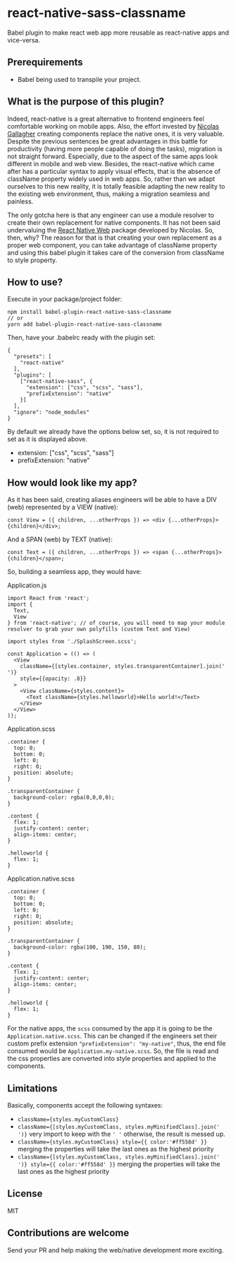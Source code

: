# react-native-sass-classname
Babel plugin to make react web app more reusable as react-native apps and vice-versa.

## Prerequirements
- Babel being used to transpile your project.

## What is the purpose of this plugin?
Indeed, react-native is a great alternative to frontend engineers feel comfortable working on mobile apps. Also, the effort invested by [Nicolas Gallagher][necolas-url] creating components replace the native ones, it is very valuable. Despite the previous sentences be great advantages in this battle for productivity (having more people capable of doing the tasks), migration is not straight forward. Especially, due to the aspect of the same apps look different in mobile and web view. Besides, the react-native which came after has a particular syntax to apply visual effects, that is the absence of className property widely used in web apps. So, rather than we adapt ourselves to this new reality, it is totally feasible adapting the new reality to the existing web environment, thus, making a migration seamless and painless.

The only gotcha here is that any engineer can use a module resolver to create their own replacement for native components. It has not been said undervaluing the [React Native Web][react-native-web-url] package developed by Nicolas. So, then, why? The reason for that is that creating your own replacement as a proper web component, you can take advantage of className property and using this babel plugin it takes care of the conversion from className to style property.

## How to use?
Execute in your package/project folder:
```
npm install babel-plugin-react-native-sass-classname
// or
yarn add babel-plugin-react-native-sass-classname
```
Then, have your .babelrc ready with the plugin set:
```
{
  "presets": [
    "react-native"
  ],
  "plugins": [
    ["react-native-sass", {
      "extension": ["css", "scss", "sass"],
      "prefixExtension": "native"
    }]
  ],
  "ignore": "node_modules"
}
```
By default we already have the options below set, so, it is not required to set as it is displayed above.
- extension: ["css", "scss", "sass"]
- prefixExtension: "native"

## How would look like my app?
As it has been said, creating aliases engineers will be able to have a DIV (web) represented by a VIEW (native):
```
const View = ({ children, ...otherProps }) => <div {...otherProps}>{children}</div>;
```
And a SPAN (web) by TEXT (native):
```
const Text = ({ children, ...otherProps }) => <span {...otherProps}>{children}</span>;
```
So, building a seamless app, they would have:

Application.js
```
import React from 'react';
import {
  Text,
  View
} from 'react-native'; // of course, you will need to map your module resolver to grab your own polyfills (custom Text and View)

import styles from './SplashScreen.scss';

const Application = (() => (
  <View
    className={[styles.container, styles.transparentContainer].join(' ')}
    style={{opacity: .8}}
  >
    <View className={styles.content}>
      <Text className={styles.helloworld}>Hello world!</Text>
    </View>
  </View>
));
```

Application.scss
```
.container {
  top: 0;
  bottom: 0;
  left: 0;
  right: 0;
  position: absolute;
}

.transparentContainer {
  background-color: rgba(0,0,0,0);
}

.content {
  flex: 1;
  justify-content: center;
  align-items: center;
}

.helloworld {
  flex: 1;
}

```

Application.native.scss
```
.container {
  top: 0;
  bottom: 0;
  left: 0;
  right: 0;
  position: absolute;
}

.transparentContainer {
  background-color: rgba(100, 190, 150, 80);
}

.content {
  flex: 1;
  justify-content: center;
  align-items: center;
}

.helloworld {
  flex: 1;
}
```

For the native apps, the `scss` consumed by the app it is going to be the `Application.native.scss`. This can be changed if the engineers set their custom prefix extension `"prefixExtension": "my-native"`, thus, the end file consumed would be `Application.my-native.scss`. So, the file is read and the css properties are converted into style properties and applied to the components.

## Limitations
Basically, components accept the following syntaxes:
- `className={styles.myCustomClass}`
- `className={[styles.myCustomClass, styles.myMinifiedClass].join(' ')}` very import to keep with the `' '` otherwise, the result is messed up.
- `className={styles.myCustomClass} style={{ color:'#ff558d' }}` merging the properties will take the last ones as the highest priority
- `className={[styles.myCustomClass, styles.myMinifiedClass].join(' ')} style={{ color:'#ff558d' }}` merging the properties will take the last ones as the highest priority

## License
MIT

## Contributions are welcome
Send your PR and help making the web/native development more exciting.

[react-native-web-url]: https://github.com/necolas/react-native-web
[necolas-url]: https://github.com/necolas

